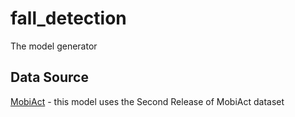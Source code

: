 # fall_detection
The model generator
## Data Source
 [MobiAct](https://bmi.hmu.gr/the-mobifall-and-mobiact-datasets-2/) - this model uses the Second Release of MobiAct dataset 
